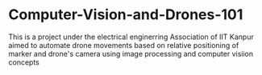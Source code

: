 # Computer-Vision-and-Drones-101
This is a project under the electrical enginerring Association of IIT Kanpur aimed to automate drone movements based on relative positioning of marker and drone's camera using image processing and computer visiion concepts
